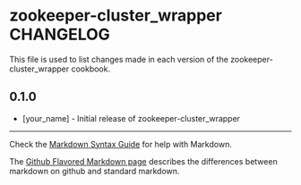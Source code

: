 zookeeper-cluster_wrapper CHANGELOG
===================================

This file is used to list changes made in each version of the zookeeper-cluster_wrapper cookbook.

0.1.0
-----
- [your_name] - Initial release of zookeeper-cluster_wrapper

- - -
Check the [Markdown Syntax Guide](http://daringfireball.net/projects/markdown/syntax) for help with Markdown.

The [Github Flavored Markdown page](http://github.github.com/github-flavored-markdown/) describes the differences between markdown on github and standard markdown.
